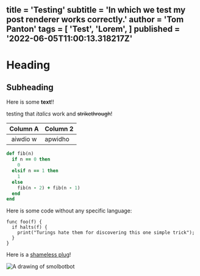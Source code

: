 title = 'Testing'
subtitle = 'In which we test my post renderer works correctly.'
author = 'Tom Panton'
tags = [
    'Test',
    'Lorem',
]
published = '2022-06-05T11:00:13.318217Z'
---
# Heading
## Subheading
Here is some **text**!!

testing that _italics_ work and ~~strikethrough~~!

| Column A | Column 2 |
|:--------:|----------|
| aiwdio w | apwidho  |

```ruby
def fib(n)
  if n == 0 then
    0
  elsif n == 1 then
    1
  else
    fib(n - 2) + fib(n - 1)
  end
end
```

Here is some code without any specific language:

```
func foo(f) {
  if halts(f) {
    print("Turings hate them for discovering this one simple trick");
  }
}
```

Here is a [shameless plug](https://smolbotbot.com)!

![A drawing of smolbotbot](/article_media/smolbotbot.jpeg)

